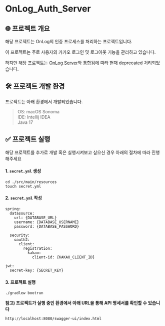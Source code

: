 # OnLog_Auth_Server

## 🌐 프로젝트 개요

해당 프로젝트는 OnLog의 인증 프로세스를 처리하는 프로젝트입니다.

이 프로젝트는 주로 사용자의 카카오 로그인 및 로그아웃 기능을 관리하고 있습니다.

하지만 해당 프로젝트는 [OnLog Server](https://github.com/KEAPoint/OnLog_Post_Server)와 통합됨에 따라 현재 deprecated 처리되었습니다.

## 🛠️ 프로젝트 개발 환경

프로젝트는 아래 환경에서 개발되었습니다.

> OS: macOS Sonoma   
> IDE: Intellij IDEA  
> Java 17

## ✅ 프로젝트 실행

해당 프로젝트를 추가로 개발 혹은 실행시켜보고 싶으신 경우 아래의 절차에 따라 진행해주세요

#### 1. `secret.yml` 생성

```commandline
cd ./src/main/resources
touch secret.yml
```

#### 2. `secret.yml` 작성

```text
spring:
  datasource:
    url: {DATABASE_URL}
    username: {DATABASE_USERNAME}
    password: {DATABASE_PASSWORD}

  security:
    oauth2:
      client:
        registration:
          kakao:
            client-id: {KAKAO_CLIENT_ID}

jwt:
  secret-key: {SECRET_KEY}
```

#### 3. 프로젝트 실행

```commandline
./gradlew bootrun
```

**참고) 프로젝트가 실행 중인 환경에서 아래 URL을 통해 API 명세서를 확인할 수 있습니다**

```commandline
http://localhost:8080/swagger-ui/index.html
```